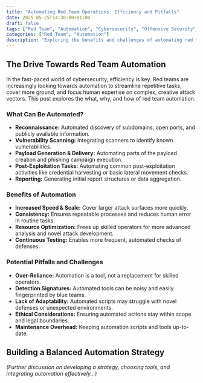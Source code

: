 ```yaml
---
title: "Automating Red Team Operations: Efficiency and Pitfalls"
date: 2025-05-25T14:30:00+01:00
draft: false
tags: ["Red Team", "Automation", "Cybersecurity", "Offensive Security", "Tooling"]
categories: ["Red Team", "Automation"]
description: "Exploring the benefits and challenges of automating red team tasks, from reconnaissance to reporting."
---
```


## The Drive Towards Red Team Automation

In the fast-paced world of cybersecurity, efficiency is key. Red teams are increasingly looking towards automation to streamline repetitive tasks, cover more ground, and focus human expertise on complex, creative attack vectors. This post explores the what, why, and how of red team automation.

### What Can Be Automated?

-   **Reconnaissance:** Automated discovery of subdomains, open ports, and publicly available information.
-   **Vulnerability Scanning:** Integrating scanners to identify known vulnerabilities.
-   **Payload Generation & Delivery:** Automating parts of the payload creation and phishing campaign execution.
-   **Post-Exploitation Tasks:** Automating common post-exploitation activities like credential harvesting or basic lateral movement checks.
-   **Reporting:** Generating initial report structures or data aggregation.

### Benefits of Automation

-   **Increased Speed & Scale:** Cover larger attack surfaces more quickly.
-   **Consistency:** Ensures repeatable processes and reduces human error in routine tasks.
-   **Resource Optimization:** Frees up skilled operators for more advanced analysis and novel attack development.
-   **Continuous Testing:** Enables more frequent, automated checks of defenses.

### Potential Pitfalls and Challenges

-   **Over-Reliance:** Automation is a tool, not a replacement for skilled operators.
-   **Detection Signatures:** Automated tools can be noisy and easily fingerprinted by blue teams.
-   **Lack of Adaptability:** Automated scripts may struggle with novel defenses or unexpected environments.
-   **Ethical Considerations:** Ensuring automated actions stay within scope and legal boundaries.
-   **Maintenance Overhead:** Keeping automation scripts and tools up-to-date.

## Building a Balanced Automation Strategy

*(Further discussion on developing a strategy, choosing tools, and integrating automation effectively...)*
